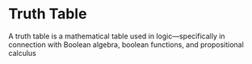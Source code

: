 # Truth Table
A truth table is a mathematical table used in logic—specifically in connection with Boolean algebra, boolean functions, and propositional calculus
